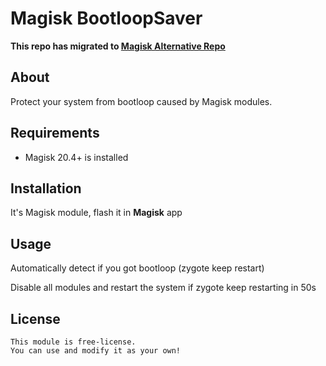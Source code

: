# Magisk BootloopSaver


**This repo has migrated to [Magisk Alternative Repo](https://github.com/Magisk-Modules-Alt-Repo/HuskyDG_BootloopSaver)**   

## About
Protect your system from bootloop caused by Magisk modules.

## Requirements
- Magisk 20.4+ is installed

## Installation
It's Magisk module, flash it in **Magisk** app

## Usage

Automatically detect if you got bootloop (zygote keep restart)

Disable all modules and restart the system if zygote keep restarting in 50s

## License

```
This module is free-license.
You can use and modify it as your own!
```
